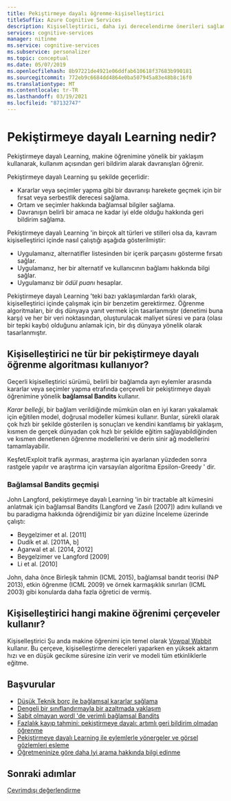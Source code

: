 ```yaml
---
title: Pekiştirmeye dayalı öğrenme-kişiselleştirici
titleSuffix: Azure Cognitive Services
description: Kişiselleştirici, daha iyi derecelendirme önerileri sağlamak için Eylemler ve geçerli bağlam hakkındaki bilgileri kullanır. Bu eylemler ve bağlamla ilgili bilgiler, özellik olarak adlandırılan öznitelikler veya özelliklerdir.
services: cognitive-services
manager: nitinme
ms.service: cognitive-services
ms.subservice: personalizer
ms.topic: conceptual
ms.date: 05/07/2019
ms.openlocfilehash: 8b97221de4921e06ddfab610618f37683b990181
ms.sourcegitcommit: 772eb9c6684dd4864e0ba507945a83e48b8c16f0
ms.translationtype: MT
ms.contentlocale: tr-TR
ms.lasthandoff: 03/19/2021
ms.locfileid: "87132747"
---
```

# <a name="what-is-reinforcement-learning"></a>Pekiştirmeye dayalı Learning nedir?

Pekiştirmeye dayalı Learning, makine öğrenimine yönelik bir yaklaşım kullanarak, kullanım açısından geri bildirim alarak davranışları öğrenir.
 
Pekiştirmeye dayalı Learning şu şekilde geçerlidir:

* Kararlar veya seçimler yapma gibi bir davranışı harekete geçmek için bir fırsat veya serbestlik derecesi sağlama.
* Ortam ve seçimler hakkında bağlamsal bilgiler sağlama.
* Davranışın belirli bir amaca ne kadar iyi elde olduğu hakkında geri bildirim sağlama.

Pekiştirmeye dayalı Learning 'in birçok alt türleri ve stilleri olsa da, kavram kişiselleştirici içinde nasıl çalıştığı aşağıda gösterilmiştir:

* Uygulamanız, alternatifler listesinden bir içerik parçasını gösterme fırsatı sağlar.
* Uygulamanız, her bir alternatif ve kullanıcının bağlamı hakkında bilgi sağlar.
* Uygulamanız bir _ödül puanı_ hesaplar.

Pekiştirmeye dayalı Learning 'teki bazı yaklaşımlardan farklı olarak, kişiselleştirici içinde çalışmak için bir benzetim gerektirmez. Öğrenme algoritmaları, bir dış dünyaya yanıt vermek için tasarlanmıştır (denetimi buna karşı) ve her bir veri noktasından, oluşturulacak maliyet süresi ve para (olası bir tepki kaybı) olduğunu anlamak için, bir dış dünyaya yönelik olarak tasarlanmıştır.

## <a name="what-type-of-reinforcement-learning-algorithms-does-personalizer-use"></a>Kişiselleştirici ne tür bir pekiştirmeye dayalı öğrenme algoritması kullanıyor?

Geçerli kişiselleştirici sürümü, belirli bir bağlamda ayrı eylemler arasında kararlar veya seçimler yapma etrafında çerçeveli bir pekiştirmeye dayalı öğrenimine yönelik **bağlamsal Bandits** kullanır.

_Karar belleği_, bir bağlam verildiğinde mümkün olan en iyi kararı yakalamak için eğitilen model, doğrusal modeller kümesi kullanır. Bunlar, sürekli olarak çok hızlı bir şekilde gösterilen iş sonuçları ve kendini kanıtlamış bir yaklaşım, kısmen de gerçek dünyadan çok hızlı bir şekilde eğitim sağlayabildiğinden ve kısmen denetlenen öğrenme modellerini ve derin sinir ağ modellerini tamamlayabilir.

Keşfet/Exploit trafik ayırması, araştırma için ayarlanan yüzdeden sonra rastgele yapılır ve araştırma için varsayılan algoritma Epsilon-Greedy ' dir.

### <a name="history-of-contextual-bandits"></a>Bağlamsal Bandits geçmişi

John Langford, pekiştirmeye dayalı Learning 'in bir tractable alt kümesini anlatmak için bağlamsal Bandits (Langford ve Zasılı [2007]) adını kullandı ve bu paradigma hakkında öğrendiğimiz bir yarı düzine İnceleme üzerinde çalıştı:

* Beygelzimer et al. [2011]
* Dudík et al. [2011A, b]
* Agarwal et al. [2014, 2012]
* Beygelzimer ve Langford [2009]
* Li et al. [2010]

John, daha önce Birleşik tahmin (ICML 2015), bağlamsal bandıt teorisi (NıP 2013), etkin öğrenme (ICML 2009) ve örnek karmaşıklık sınırları (ICML 2003) gibi konularda daha fazla öğretici de vermiş.

## <a name="what-machine-learning-frameworks-does-personalizer-use"></a>Kişiselleştirici hangi makine öğrenimi çerçeveler kullanır?

Kişiselleştirici Şu anda makine öğrenimi için temel olarak [Vowpal Wabbit](https://github.com/VowpalWabbit/vowpal_wabbit/wiki) kullanır. Bu çerçeve, kişiselleştirme dereceleri yaparken en yüksek aktarım hızı ve en düşük gecikme süresine izin verir ve modeli tüm etkinliklerle eğitme.

## <a name="references"></a>Başvurular

* [Düşük Teknik borç ile bağlamsal kararlar sağlama](https://arxiv.org/abs/1606.03966)
* [Dengeli bir sınıflandırmayla bir azaltmada yaklaşım](https://arxiv.org/abs/1803.02453)
* [Sabit olmayan wordl 'de verimli bağlamsal Bandits](https://arxiv.org/abs/1708.01799)
* [Fazlalık kayıp tahmini: pekiştirmeye dayalı: artımlı geri bildirim olmadan öğrenme](https://openreview.net/pdf?id=HJNMYceCW)
* [Pekiştirmeye dayalı Learning ile eylemlerle yönergeler ve görsel gözlemleri eşleme](https://arxiv.org/abs/1704.08795)
* [Öğretmeninize göre daha Iyi arama hakkında bilgi edinme](https://arxiv.org/abs/1502.02206)

## <a name="next-steps"></a>Sonraki adımlar

[Çevrimdışı değerlendirme](concepts-offline-evaluation.md) 